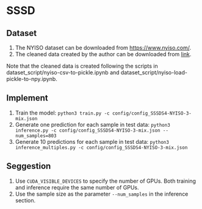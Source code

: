 # SSSD


## Dataset
1. The NYISO dataset can be downloaded from https://www.nyiso.com/.
2. The cleaned data created by the author can be downloaded from [link](https://drive.google.com/drive/folders/1dwPkBIHSikhQ5ru3HPQiILSnaGAtP3Yr?usp=sharing).


Note that the cleaned data is created following the scripts in dataset_script/nyiso-csv-to-pickle.ipynb and dataset_script/nyiso-load-pickle-to-npy.ipynb.


## Implement
1. Train the model: `python3 train.py -c config/config_SSSDS4-NYISO-3-mix.json`
2. Generate one prediction for each sample in test data: `python3 inference.py -c config/config_SSSDS4-NYISO-3-mix.json --num_samples=803`
3. Generate 10 predictions for each sample in test data: `python3 inference_multiples.py -c config/config_SSSDS4-NYISO-3-mix.json`


## Seggestion
1. Use `CUDA_VISIBLE_DEVICES` to specify the number of GPUs. Both training and inference require the same number of GPUs.
2. Use the sample size as the parameter `--num_samples` in the inference section.


